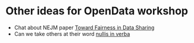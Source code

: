 # Other ideas for OpenData workshop
- Chat about NEJM paper [Toward Fairness in Data Sharing](http://www.nejm.org/doi/pdf/10.1056/NEJMp1605654)
- Can we take others at their word [nullis in verba](http://blogs.discovermagazine.com/neuroskeptic/2016/08/16/science-without-open-data-isnt-science/#.V7SAP3pjJhE)

